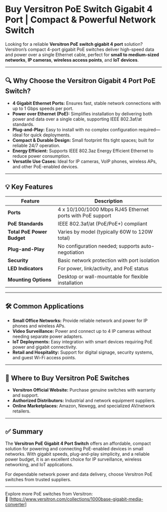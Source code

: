 # Buy Versitron PoE Switch Gigabit 4 Port | Compact & Powerful Network Switch

Looking for a reliable **Versitron PoE switch gigabit 4 port** solution? Versitron’s compact 4-port gigabit PoE switches deliver high-speed data and power over a single Ethernet cable, perfect for **small to medium-sized networks**, **IP cameras**, **wireless access points**, and **IoT devices**.

---

## 🔍 Why Choose the Versitron Gigabit 4 Port PoE Switch?

- **4 Gigabit Ethernet Ports:** Ensures fast, stable network connections with up to 1 Gbps speeds per port.  
- **Power over Ethernet (PoE):** Simplifies installation by delivering both power and data over a single cable, supporting IEEE 802.3af/at standards.  
- **Plug-and-Play:** Easy to install with no complex configuration required—ideal for quick deployments.  
- **Compact & Durable Design:** Small footprint fits tight spaces; built for reliable 24/7 operation.  
- **Energy Efficient:** Supports IEEE 802.3az Energy Efficient Ethernet to reduce power consumption.  
- **Versatile Use Cases:** Ideal for IP cameras, VoIP phones, wireless APs, and other PoE-enabled devices.

---

## 💡 Key Features

| Feature                        | Description                                                    |
|-------------------------------|----------------------------------------------------------------|
| **Ports**                     | 4 x 10/100/1000 Mbps RJ45 Ethernet ports with PoE support     |
| **PoE Standards**             | IEEE 802.3af/at (PoE/PoE+) compliant                           |
| **Total PoE Power Budget**    | Varies by model (typically 60W to 120W total)                  |
| **Plug-and-Play**             | No configuration needed; supports auto-negotiation             |
| **Security**                  | Basic network protection with port isolation                   |
| **LED Indicators**            | For power, link/activity, and PoE status                        |
| **Mounting Options**          | Desktop or wall-mountable for flexible installation            |

---

## 🛠️ Common Applications

- **Small Office Networks:** Provide reliable network and power for IP phones and wireless APs.  
- **Video Surveillance:** Power and connect up to 4 IP cameras without needing separate power adapters.  
- **IoT Deployments:** Easy integration with smart devices requiring PoE power and gigabit connectivity.  
- **Retail and Hospitality:** Support for digital signage, security systems, and guest Wi-Fi access points.  

---

## 🛒 Where to Buy Versitron PoE Switches

- **Versitron Official Website:** Purchase genuine switches with warranty and support.  
- **Authorized Distributors:** Industrial and network equipment suppliers.  
- **Online Marketplaces:** Amazon, Newegg, and specialized AV/network retailers.

---

## ✅ Summary

The **Versitron PoE Gigabit 4 Port Switch** offers an affordable, compact solution for powering and connecting PoE-enabled devices in small networks. With gigabit speeds, plug-and-play simplicity, and a reliable power budget, it is an excellent choice for IP surveillance, wireless networking, and IoT applications.

For dependable network power and data delivery, choose Versitron PoE switches from trusted suppliers.

---

Explore more PoE switches from Versitron:  
🔗 [https://www.versitron.com/collections/1000base-gigabit-media-converter]
